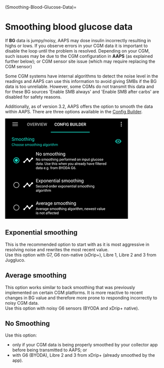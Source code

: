 (Smoothing-Blood-Glucose-Data)=
# Smoothing blood glucose data

If **BG** data is jumpy/noisy, AAPS may dose insulin incorrectly resulting in highs or lows. If you observe errors in your CGM data it is important to disable the loop until the problem is resolved. Depending on your CGM, such issues may be due to the CGM configuration in **AAPS** (as explained further below); or CGM sensor site issue (which may require replacing the CGM sensor)

Some CGM systems have internal algorithms to detect the noise level in the readings and AAPS can use this information to avoid giving SMBs if the BG data is too unreliable. However, some CGMs do not transmit this data and for these BG sources 'Enable SMB always' and 'Enable SMB after carbs' are disabled for safety reasons.

Additionally, as of version 3.2, AAPS offers the option to smooth the data within AAPS. There are three options available in the [Config Builder](../Configuration/Config-Builder.md).

![Smoothing](../images/ConfBuild_Smoothing.png)

## Exponential smoothing

This is the recommended option to start with as it is most aggressive in resolving noise and rewrites the most recent value.  
Use this option with G7, G6 non-native (xDrip+), Libre 1, Libre 2 and 3 from Juggluco. 

## Average smoothing

This option works similar to back smoothing that was previously implemented on certain CGM platforms. It is more reactive to recent changes in BG value and therefore more prone to responding incorrectly to noisy CGM data.  
Use this option with noisy G6 sensors (BYODA and xDrip+ native). 

## No Smoothing

Use this option:

- only if your CGM data is being properly smoothed by your collector app before being transmitted to AAPS; or 
- with G6 (BYODA), Libre 2 and 3 from xDrip+ (already smoothed by the app).
